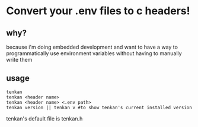 # Convert your .env files to c headers!
## why?
because i'm doing embedded development and want to have a way to programmatically use environment variables without having to manually write them
## usage
```
tenkan 
tenkan <header name>
tenkan <header name> <.env path>
tenkan version || tenkan v #to show tenkan's current installed version
```
tenkan's default file is tenkan.h  
